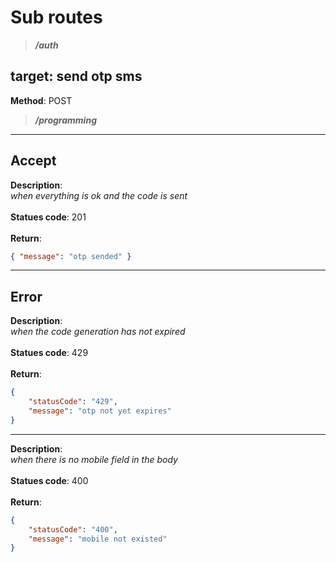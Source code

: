 # Sub routes

> ***/auth***

## target: send otp sms

**Method**: POST
> ***/programming***

***

## Accept

**Description**:\
*when everything is ok and the code is sent*\
\
**Statues code**: 201\
\
**Return**:

```json
{ "message": "otp sended" }
```

***

## Error

**Description**:\
*when the code generation has not expired*\
\
**Statues code**: 429\
\
**Return**:

```json
{ 
    "statusCode": "429",
    "message": "otp not yet expires"
}
```

***

**Description**:\
*when there is no mobile field in the body*\
\
**Statues code**: 400\
\
**Return**:

```json
{ 
    "statusCode": "400",
    "message": "mobile not existed"
}
```
